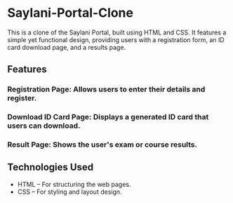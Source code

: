 # Saylani-Portal-Clone
This is a clone of the Saylani Portal, built using HTML and CSS. It features a simple yet functional design, providing users with a registration form, an ID card download page, and a results page.

## Features
### Registration Page: Allows users to enter their details and register.
### Download ID Card Page: Displays a generated ID card that users can download.
### Result Page: Shows the user's exam or course results.

## Technologies Used
- HTML – For structuring the web pages.
- CSS – For styling and layout design.
